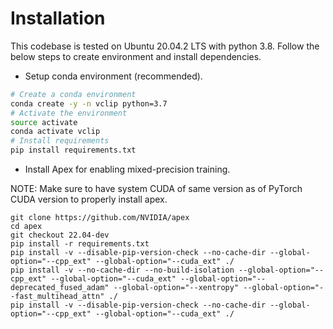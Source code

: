 # Installation

This codebase is tested on Ubuntu 20.04.2 LTS with python 3.8. Follow the below steps to create environment and install dependencies.

* Setup conda environment (recommended).
```bash
# Create a conda environment
conda create -y -n vclip python=3.7
# Activate the environment
source activate
conda activate vclip
# Install requirements
pip install requirements.txt
```

* Install Apex for enabling mixed-precision training.

NOTE: Make sure to have system CUDA of same version as of PyTorch CUDA version to properly install apex.
```
git clone https://github.com/NVIDIA/apex
cd apex
git checkout 22.04-dev
pip install -r requirements.txt
pip install -v --disable-pip-version-check --no-cache-dir --global-option="--cpp_ext" --global-option="--cuda_ext" ./
pip install -v --no-cache-dir --no-build-isolation --global-option="--cpp_ext" --global-option="--cuda_ext" --global-option="--deprecated_fused_adam" --global-option="--xentropy" --global-option="--fast_multihead_attn" ./
pip install -v --disable-pip-version-check --no-cache-dir --global-option="--cpp_ext" --global-option="--cuda_ext" ./
```
